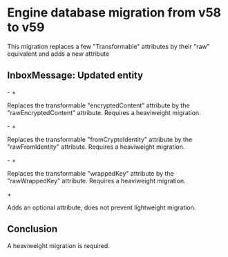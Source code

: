 #  Engine database migration from v58 to v59

This migration replaces a few "Transformable" attributes by their "raw" equivalent and adds a new attribute

## InboxMessage: Updated entity

-<attribute name="encryptedContent" attributeType="Transformable" valueTransformerName="EncryptedDataTransformer" customClassName="EncryptedData"/>
+<attribute name="rawEncryptedContent" attributeType="Binary" valueTransformerName="EncryptedDataTransformer" customClassName="EncryptedData"/>

Replaces the transformable "encryptedContent" attribute by the "rawEncryptedContent" attribute. Requires a heaviweight migration.

-<attribute name="fromCryptoIdentity" optional="YES" attributeType="Transformable" valueTransformerName="ObvCryptoIdentityTransformer" customClassName="ObvCryptoIdentity"/>
+<attribute name="rawFromIdentity" optional="YES" attributeType="Binary" valueTransformerName="ObvCryptoIdentityTransformer" customClassName="ObvCryptoIdentity"/>

Replaces the transformable "fromCryptoIdentity" attribute by the "rawFromIdentity" attribute. Requires a heaviweight migration.

-<attribute name="wrappedKey" attributeType="Transformable" valueTransformerName="EncryptedDataTransformer" customClassName="EncryptedData"/>
+<attribute name="rawWrappedKey" attributeType="Binary" valueTransformerName="EncryptedDataTransformer" customClassName="EncryptedData"/>

Replaces the transformable "wrappedKey" attribute by the "rawWrappedKey" attribute. Requires a heaviweight migration.

+<attribute name="fromRawDeviceUID" optional="YES" attributeType="Binary"/>

Adds an optional attribute, does not prevent lightweight migration.

## Conclusion

A heaviweight migration is required.

